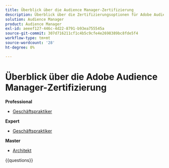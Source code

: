 ```yaml
---
title: Überblick über die Audience Manager-Zertifizierung
description: Überblick über die Zertifizierungsoptionen für Adobe Audience Manager
solution: Audience Manager
product: Audience Manager
exl-id: aeeef127-446c-4d22-8791-b93ea755545a
source-git-commit: 307d716211cf1c4b5c9cfe4e2698389bc8fde5f4
workflow-type: tm+mt
source-wordcount: '28'
ht-degree: 0%

---
```


# Überblick über die Adobe Audience Manager-Zertifizierung

**Professional**

* [Geschäftspraktiker](https://certification.adobe.com/certification/adobe-audience-business-practitioner-professional) <!--AD0-E458-->

**Expert**

* [Geschäftspraktiker](https://certification.adobe.com/certification/adobe-audience-manager-business-practitioner-expert) <!--AD0-E457-->

**Master**

* [Architekt](https://certification.adobe.com/certification/audience-manager-architect-master) <!--AD0-E454-->

{{questions}}

